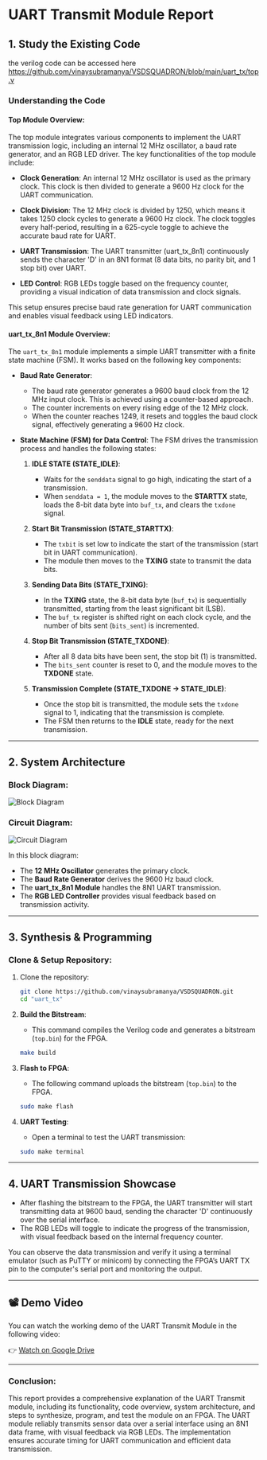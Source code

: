 
# UART Transmit Module Report

## 1. Study the Existing Code
the verilog code can be accessed here https://github.com/vinaysubramanya/VSDSQUADRON/blob/main/uart_tx/top.v

### Understanding the Code

#### Top Module Overview:
The top module integrates various components to implement the UART transmission logic, including an internal 12 MHz oscillator, a baud rate generator, and an RGB LED driver. The key functionalities of the top module include:

- **Clock Generation**: An internal 12 MHz oscillator is used as the primary clock. This clock is then divided to generate a 9600 Hz clock for the UART communication.
  
- **Clock Division**: The 12 MHz clock is divided by 1250, which means it takes 1250 clock cycles to generate a 9600 Hz clock. The clock toggles every half-period, resulting in a 625-cycle toggle to achieve the accurate baud rate for UART.

- **UART Transmission**: The UART transmitter (uart_tx_8n1) continuously sends the character 'D' in an 8N1 format (8 data bits, no parity bit, and 1 stop bit) over UART.

- **LED Control**: RGB LEDs toggle based on the frequency counter, providing a visual indication of data transmission and clock signals.

This setup ensures precise baud rate generation for UART communication and enables visual feedback using LED indicators.

#### uart_tx_8n1 Module Overview:
The `uart_tx_8n1` module implements a simple UART transmitter with a finite state machine (FSM). It works based on the following key components:

- **Baud Rate Generator**:
  - The baud rate generator generates a 9600 baud clock from the 12 MHz input clock. This is achieved using a counter-based approach.
  - The counter increments on every rising edge of the 12 MHz clock.
  - When the counter reaches 1249, it resets and toggles the baud clock signal, effectively generating a 9600 Hz clock.

- **State Machine (FSM) for Data Control**:
  The FSM drives the transmission process and handles the following states:

  1. **IDLE STATE (STATE_IDLE)**:
     - Waits for the `senddata` signal to go high, indicating the start of a transmission.
     - When `senddata = 1`, the module moves to the **STARTTX** state, loads the 8-bit data byte into `buf_tx`, and clears the `txdone` signal.

  2. **Start Bit Transmission (STATE_STARTTX)**:
     - The `txbit` is set low to indicate the start of the transmission (start bit in UART communication).
     - The module then moves to the **TXING** state to transmit the data bits.

  3. **Sending Data Bits (STATE_TXING)**:
     - In the **TXING** state, the 8-bit data byte (`buf_tx`) is sequentially transmitted, starting from the least significant bit (LSB).
     - The `buf_tx` register is shifted right on each clock cycle, and the number of bits sent (`bits_sent`) is incremented.

  4. **Stop Bit Transmission (STATE_TXDONE)**:
     - After all 8 data bits have been sent, the stop bit (1) is transmitted.
     - The `bits_sent` counter is reset to 0, and the module moves to the **TXDONE** state.

  5. **Transmission Complete (STATE_TXDONE → STATE_IDLE)**:
     - Once the stop bit is transmitted, the module sets the `txdone` signal to 1, indicating that the transmission is complete.
     - The FSM then returns to the **IDLE** state, ready for the next transmission.

---

## 2. System Architecture

### Block Diagram:

![Block Diagram](https://raw.githubusercontent.com/vinaysubramanya/VSDSQUADRON/main/uart_tx/block.jpg)

### Circuit Diagram:

![Circuit Diagram](https://raw.githubusercontent.com/vinaysubramanya/VSDSQUADRON/main/uart_tx/ckt%20(1)%20(1).drawio.png)

In this block diagram:
- The **12 MHz Oscillator** generates the primary clock.
- The **Baud Rate Generator** derives the 9600 Hz baud clock.
- The **uart_tx_8n1 Module** handles the 8N1 UART transmission.
- The **RGB LED Controller** provides visual feedback based on transmission activity.

---

## 3. Synthesis & Programming

### Clone & Setup Repository:

1. Clone the repository:
   ```bash
   git clone https://github.com/vinaysubramanya/VSDSQUADRON.git
   cd "uart_tx"
   ```

2. **Build the Bitstream**:
   - This command compiles the Verilog code and generates a bitstream (`top.bin`) for the FPGA.
   ```bash
   make build
   ```

3. **Flash to FPGA**:
   - The following command uploads the bitstream (`top.bin`) to the FPGA.
   ```bash
   sudo make flash
   ```

4. **UART Testing**:
   - Open a terminal to test the UART transmission:
   ```bash
   sudo make terminal
   ```

---

## 4. UART Transmission Showcase

- After flashing the bitstream to the FPGA, the UART transmitter will start transmitting data at 9600 baud, sending the character 'D' continuously over the serial interface.
- The RGB LEDs will toggle to indicate the progress of the transmission, with visual feedback based on the internal frequency counter.
  
You can observe the data transmission and verify it using a terminal emulator (such as PuTTY or minicom) by connecting the FPGA’s UART TX pin to the computer's serial port and monitoring the output.

---
## 📽️ Demo Video

You can watch the working demo of the UART Transmit Module in the following video:

👉 [Watch on Google Drive](https://drive.google.com/file/d/1cDMsikjzdnfnlmxQdxnY9RZjrTezvj9C/view?usp=drive_link)



---


### Conclusion:
This report provides a comprehensive explanation of the UART Transmit module, including its functionality, code overview, system architecture, and steps to synthesize, program, and test the module on an FPGA. The UART module reliably transmits sensor data over a serial interface using an 8N1 data frame, with visual feedback via RGB LEDs. The implementation ensures accurate timing for UART communication and efficient data transmission.
